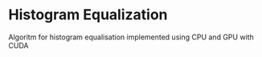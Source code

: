 # Histogram Equalization
Algoritm for histogram equalisation implemented using CPU and GPU with CUDA
